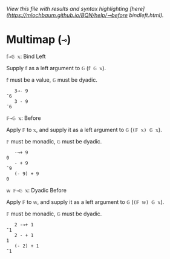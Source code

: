 *View this file with results and syntax highlighting [here](https://mlochbaum.github.io/BQN/help/⊸before bindleft.html).*

# Multimap (`⊸`)

`𝕗⊸𝔾 𝕩`: Bind Left

Supply `𝕗` as a left argument to `𝔾` (`𝕗 𝔾 𝕩`).

`𝕗` must be a value, `𝔾` must be dyadic.

       3⊸- 9
    ¯6
       3 - 9
    ¯6


`𝔽⊸𝔾 𝕩`: Before

Apply `𝔽` to `𝕩`, and supply it as a left argument to `𝔾` (`(𝔽 𝕩) 𝔾 𝕩`). 

`𝔽` must be monadic, `𝔾` must be dyadic.

       -⊸+ 9
    0
       - + 9
    ¯9
       (- 9) + 9
    0


`𝕨 𝔽⊸𝔾 𝕩`: Dyadic Before

Apply `𝔽` to `𝕨`, and supply it as a left argument to `𝔾` (`(𝔽 𝕨) 𝔾 𝕩`).

`𝔽` must be monadic, `𝔾` must be dyadic.

       2 -⊸+ 1
    ¯1
       2 - + 1
    1
       (- 2) + 1
    ¯1

